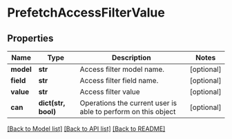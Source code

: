 # PrefetchAccessFilterValue

## Properties
Name | Type | Description | Notes
------------ | ------------- | ------------- | -------------
**model** | **str** | Access filter model name. | [optional] 
**field** | **str** | Access filter field name. | [optional] 
**value** | **str** | Access filter value | [optional] 
**can** | **dict(str, bool)** | Operations the current user is able to perform on this object | [optional] 

[[Back to Model list]](../README.md#documentation-for-models) [[Back to API list]](../README.md#documentation-for-api-endpoints) [[Back to README]](../README.md)


